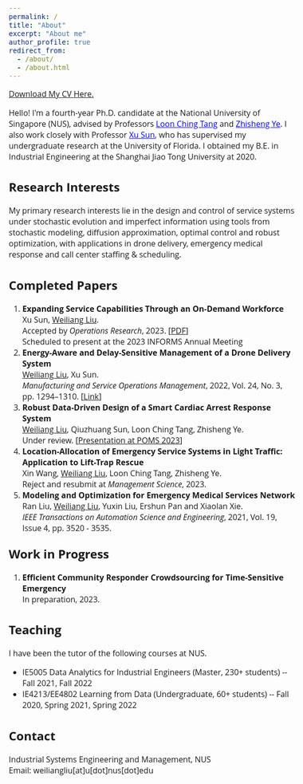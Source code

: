 ```yaml
---
permalink: /
title: "About"
excerpt: "About me"
author_profile: true
redirect_from: 
  - /about/
  - /about.html
---  
```


<style>
@import url('https://fonts.googleapis.com/css2?family=Open+Sans&display=swap');
</style>
<!-- <body style="font-family: sans-serif; font-size: 9pt;"> -->
<body style="font-family: Open Sans; font-style: light; font-size: 12pt;">
<!-- <body> -->

<!-- <h2 style="margin-top: 1em;">Info</h2>  
<p style="margin-top: 1em;">
  Ph.D. Candidate  <br>
  Dept. of Industrial Systems Engineering and Management  <br>
  National University of Singapore (NUS) <br>
  Email: weiliangliu[at]u[dot]nus.edu <br>
</p>-->

<p>  <a href="http://weiliangliu-nus.github.io/files/WeiliangLiu_Academic_CV.pdf" target="_blank">Download My CV Here.</a>
</p>


<!-- <h2>About Me</h2>-->

<p>
Hello! I'm a fourth-year Ph.D. candidate at the National University of Singapore (NUS), advised by Professors <a href="https://cde.nus.edu.sg/isem/staff/tang-loon-ching/" target="_blank" style="color: rgb(0, 0, 255);">Loon Ching Tang</a> and <a href="https://cde.nus.edu.sg/isem/staff/ye-zhisheng/" target="_blank" style="color: rgb(0, 0, 255)">Zhisheng Ye</a>. I also work closely with Professor <a href="https://www.ise.ufl.edu/sun/" target="_blank" style="color: rgb(0, 0, 255);">Xu Sun</a>, who has supervised my undergraduate research at the University of Florida.
I obtained my B.E. in Industrial Engineering at the Shanghai Jiao Tong University at 2020.
</p>

<h2>Research Interests</h2>
<p>
My primary research interests lie in the design and control of service systems under stochastic evolution and imperfect information using tools from stochastic modeling, diffusion approximation, optimal control and robust optimization, with applications in drone delivery, emergency medical response and call center staffing & scheduling.  </p>

<!--<p>
I have been particularly interested in service systems that involves emerging technologies and novel bussiness models such as drones, volunteer crowdsroucing Apps and on-demand workforce, and I seek to provide insights into the rich interactions between different entities and between different control levers in these systems.
</p>-->


<!--<h2>Research Papers</h2>
<p style="margin-top: 1em;">
A list of my research papers <a href="https://weiliangliu-nus.github.io/research/" target="_blank">can be found here.</a>
</p>-->

<h2>Completed Papers</h2>
<ol style="margin-top: 0em; margin-bottom: 1.2em;">
<li><b>Expanding Service Capabilities Through an On-Demand Workforce</b> <br>
	Xu Sun, <u>Weiliang Liu</u>.<br>
	Accepted by <i>Operations Research</i>, 2023. [<a href="http://weiliangliu-nus.github.io/files/Expanding_Service_Capabilities_Through_an_On_Demand_Workforce.pdf" target="_blank">PDF</a>]<br>
  Scheduled to present at the 2023 INFORMS Annual Meeting
  </li>
  <!--  -->
	<li><b>Energy-Aware and Delay-Sensitive Management of a Drone Delivery System</b> <br>
	<u>Weiliang Liu</u>, Xu Sun.<br>
	<i>Manufacturing and Service Operations Management</i>, 2022, Vol. 24, No. 3, pp. 1294–1310. [<a href="https://pubsonline.informs.org/doi/pdf/10.1287/msom.2021.1056" target="_blank">Link</a>]</li>
	 <!--  -->
	<li><b>Robust Data-Driven Design of a Smart Cardiac Arrest Response System</b> <br>
	<u>Weiliang Liu</u>, Qiuzhuang Sun, Loon Ching Tang, Zhisheng Ye.<br>
	Under review. [<a href="http://weiliangliu-nus.github.io/files/WeiliangLiu_2023POMS_Presentation.pdf" target="_blank">Presentation at POMS 2023</a>]</li>
  <!--  -->
	<li><b>Location-Allocation of Emergency Service Systems in Light Traffic: Application to Lift-Trap Rescue</b> <br>
	Xin Wang, <u>Weiliang Liu</u>, Loon Ching Tang, Zhisheng Ye.<br>
	Reject and resubmit at <i>Management Science</i>, 2023.</li>
  <!--  -->
	<li><b>Modeling and Optimization for Emergency Medical Services Network</b> <br>
	Ran Liu, <u>Weiliang Liu</u>, Yuxin Liu, Ershun Pan and Xiaolan Xie.<br>
	<i>IEEE Transactions on Automation Science and Engineering</i>, 2021, Vol. 19, Issue 4, pp. 3520 - 3535. </li>
</ol>

<h2 style="margin-top: 1em;">Work in Progress</h2>
<ol style="margin-top: 0em; margin-bottom: 1.2em;">
	<li><b>Efficient Community Responder Crowdsourcing for Time-Sensitive Emergency</b> <br>
	In preparation, 2023. </li>
</ol>

<h2>Teaching</h2>
<p style="margin-top: 1em;">
I have been the tutor of the following courses at NUS.
<ul>
	<li>IE5005 Data Analytics for Industrial Engineers (Master, 230+ students) -- Fall 2021, Fall 2022</li>
  <li> IE4213/EE4802 Learning from Data (Undergraduate, 60+ students) -- Fall 2020, Spring 2021, Spring 2022</li>
</ul>
</p>


<h2>Contact</h2>
<p style="margin-top: 1em;">
Industrial Systems Engineering and Management, NUS <br>
<!--Engineering Drive 2, Block E1A, #06-25, Singapore, 117576 <br>-->
Email: weiliangliu[at]u[dot]nus[dot]edu <br>
</p>
</body>